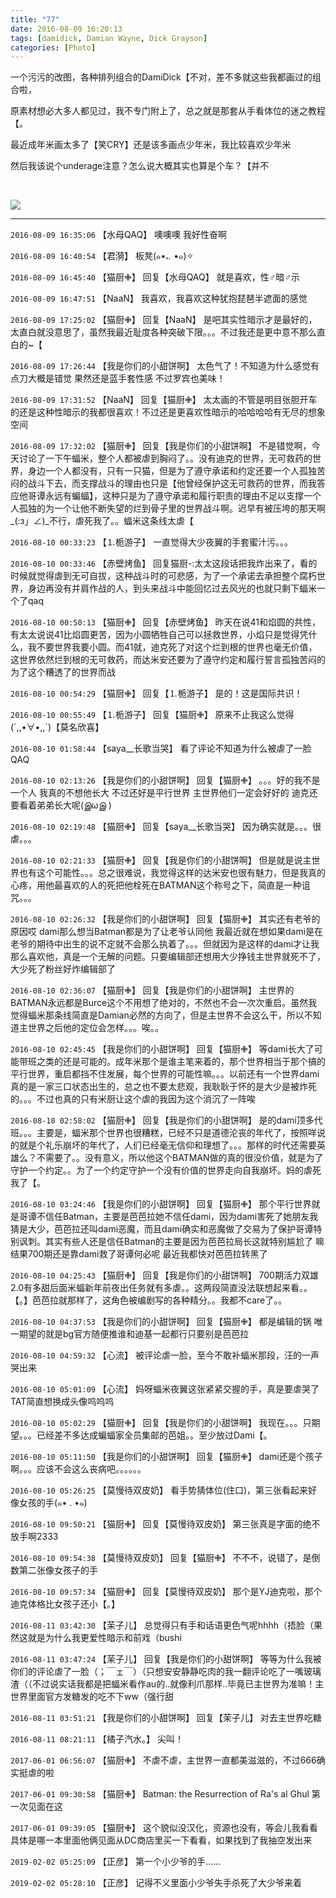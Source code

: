 ```yaml
---
title: "77"
date: 2016-08-09 16:20:13
tags: [damidick, Damian Wayne, Dick Grayson]
categories: [Photo]
---
```


<p>一个污污的改图，各种排列组合的DamiDick【不对，差不多就这些我都画过的组合啦，</p> 
<p>原素材想必大多人都见过，我不专门附上了，总之就是那套从手看体位的迷之教程【。</p> 
<p>最近成年米画太多了【笑CRY】还是该多画点少年米，我比较喜欢少年米</p> 
<p>然后我该说个underage注意？怎么说大概其实也算是个车？【并不</p> 
<p><br /></p>

![](https://raw.githubusercontent.com/alicewish/meowchain247/master/img_cVZNdzJtQk9JV2VnaG1YcGUxOUJxRi9FbzBaN3VOb1ptejNoWFJpQ0FSdFhPZ2RGSW9SSTJBPT0.jpg)

---

`2016-08-09 16:35:06` 【水母QAQ】 噢噢噢 我好性奋啊

`2016-08-09 16:40:54` 【君漪】 板凳(๑•؎ •๑)✧

`2016-08-09 16:45:40` 【猫厨✙】 回复【水母QAQ】 就是喜欢，性♂暗♂示

`2016-08-09 16:47:51` 【NaaN】 我喜欢，我喜欢这种犹抱琵琶半遮面的感觉

`2016-08-09 17:25:02` 【猫厨✙】 回复【NaaN】 是吧其实性暗示才是最好的，太直白就没意思了，虽然我最近耻度各种突破下限。。。不过我还是更中意不那么直白的~【

`2016-08-09 17:26:44` 【我是你们的小甜饼啊】 太色气了！不知道为什么感觉有点刀大概是错觉 果然还是蓝手套性感 不过罗宾也美味！

`2016-08-09 17:31:52` 【NaaN】 回复【猫厨✙】 太太画的不管是明目张胆开车的还是这种性暗示的我都很喜欢！不过还是更喜欢性暗示的哈哈哈哈有无尽的想象空间

`2016-08-09 17:32:02` 【猫厨✙】 回复【我是你们的小甜饼啊】 不是错觉啊，今天讨论了一下午蝠米，整个人都被虐到胸闷了。。没有迪克的世界，无可救药的世界，身边一个人都没有，只有一只猫，但是为了遵守承诺和约定还要一个人孤独苦闷的战斗下去，而支撑战斗的理由也只是【他曾经保护这无可救药的世界，而我答应他哥谭永远有蝙蝠】，这种只是为了遵守承诺和履行职责的理由不足以支撑一个人孤独的为一个让他不断失望的烂到骨子里的世界战斗啊。迟早有被压垮的那天啊\_(:з」∠)\_不行，虐死我了。。蝠米这条线太虐【

`2016-08-10 00:33:23` 【⒈栀游子】 一直觉得大少夜翼的手套蜜汁污。。。

`2016-08-10 00:33:46` 【赤壁烤鱼】 回复猫厨-:太太这段话把我炸出来了，看的时候就觉得虐到无可自拔，这种战斗时的可悲感，为了一个承诺去承担整个腐朽世界，身边再没有并肩作战的人，到头来战斗中能回忆过去风光的也就只剩下蝠米一个了qaq

`2016-08-10 00:50:13` 【猫厨✙】 回复【赤壁烤鱼】 昨天在说41和焰圆的共性，有太太说说41比焰圆更苦，因为小圆牺牲自己可以拯救世界，小焰只是觉得凭什么，我不要世界我要小圆。而41就，迪克死了对这个烂到根的世界也毫无价值，这世界依然烂到根的无可救药，而达米安还要为了遵守约定和履行誓言孤独苦闷的为了这个糟透了的世界而战

`2016-08-10 00:54:29` 【猫厨✙】 回复【⒈栀游子】 是的！这是国际共识！

`2016-08-10 00:55:49` 【⒈栀游子】 回复【猫厨✙】 原来不止我这么觉得(´,,•∀•,,`)【莫名欣喜】

`2016-08-10 01:58:44` 【saya\_\_长歌当哭】 看了评论不知道为什么被虐了一脸QAQ

`2016-08-10 02:13:26` 【我是你们的小甜饼啊】 回复【猫厨✙】 。。。好的我不是一个人 我真的不想他长大 不过还好是平行世界 主世界他们一定会好好的 迪克还要看着弟弟长大呢(இωஇ )

`2016-08-10 02:19:48` 【猫厨✙】 回复【saya\_\_长歌当哭】 因为确实就是。。。很虐。。。

`2016-08-10 02:21:33` 【猫厨✙】 回复【我是你们的小甜饼啊】 但是就是说主世界也有这个可能性。。。总之很难说，我觉得这样的达米安也很有魅力，但是我真的心疼，用他最喜欢的人的死把他栓死在BATMAN这个称号之下，简直是一种诅咒。。。

`2016-08-10 02:26:32` 【我是你们的小甜饼啊】 回复【猫厨✙】 其实还有老爷的原因哎 dami那么想当Batman都是为了让老爷认同他 我最近就在想如果dami是在老爷的期待中出生的说不定就不会那么执着了。。。但就因为是这样的dami才让我那么喜欢他，真是一个无解的问题。只要编辑部还想用大少挣钱主世界就死不了，大少死了粉丝好炸编辑部了

`2016-08-10 02:36:07` 【猫厨✙】 回复【我是你们的小甜饼啊】 主世界的BATMAN永远都是Burce这个不用想了绝对的，不然也不会一次次重启。虽然我觉得蝠米那条线简直是Damian必然的方向了，但是主世界不会这么干，所以不知道主世界之后他的定位会怎样。。。唉。。

`2016-08-10 02:45:45` 【我是你们的小甜饼啊】 回复【猫厨✙】 等dami长大了可能带班之类的还是可能的。成年米那个是谁主笔来着的，那个世界相当于那个搞的平行世界，重启都挡不住发展，每个世界的可能性嘛。。。以前还有一个世界dami真的是一家三口状态出生的，总之也不要太悲观，我耿耿于怀的是大少是被炸死的。。。不过也真的只有米厨让这个虐的我因为这个消沉了一阵唉

`2016-08-10 02:58:02` 【猫厨✙】 回复【我是你们的小甜饼啊】 是的dami顶多代班。。。主要是，蝠米那个世界也很糟糕，已经不只是道德沦丧的年代了，按照咩说的就是个礼乐崩坏的年代了，人们已经毫无信仰和理想了。。。那样的时代还需要英雄么？不需要了。。没有意义，所以他这个BATMAN做的真的很没价值，就是为了守护一个约定。。为了一个约定守护一个没有价值的世界走向自我崩坏。妈的虐死我了【。

`2016-08-10 03:24:46` 【我是你们的小甜饼啊】 回复【猫厨✙】 那个平行世界就是哥谭不信任Batman，主要是芭芭拉她不信任dami，因为dami害死了她朋友我猜是大少，芭芭拉还叫dami恶魔，而且dami确实和恶魔做了交易为了保护哥谭特别讽刺。其实有些人还是信任Batman的主要是因为芭芭拉局长这就特别尴尬了 嘛结果700期还是靠dami救了哥谭何必呢 最近我都快对芭芭拉转黑了

`2016-08-10 04:25:43` 【猫厨✙】 回复【我是你们的小甜饼啊】 700期活力双雄2.0有多甜后面米蝠新年前夜出任务就有多虐。。这两段简直没法联想起来看。。【。】芭芭拉就那样了，这角色被编剧写的各种精分。。我都不care了。。

`2016-08-10 04:37:53` 【我是你们的小甜饼啊】 回复【猫厨✙】 都是编辑的锅 唯一期望的就是bg官方随便推谁和迪基一起都行只要别是芭芭拉

`2016-08-10 04:59:32` 【心流】 被评论虐一脸，至今不敢补蝠米那段，汪的一声哭出来

`2016-08-10 05:01:09` 【心流】 妈呀蝠米夜翼这张紧紧交握的手，真是要虐哭了TAT简直想换成头像呜呜呜

`2016-08-10 05:02:29` 【猫厨✙】 回复【我是你们的小甜饼啊】 我现在。。。只期望。。。已经差不多达成蝙蝠家全员集邮的芭姐。。至少放过Dami【。

`2016-08-10 05:11:50` 【我是你们的小甜饼啊】 回复【猫厨✙】 dami还是个孩子啊。。。应该不会这么丧病吧。。。。。。

`2016-08-10 05:26:25` 【莫慢待双皮奶】 看手势猜体位(住口)，第三张看起来好像女孩的手(๑• . •๑)

`2016-08-10 09:50:21` 【猫厨✙】 回复【莫慢待双皮奶】 第三张真是字面的绝不放手啊2333

`2016-08-10 09:54:38` 【莫慢待双皮奶】 回复【猫厨✙】 不不不，说错了，是倒数第二张像女孩子的手

`2016-08-10 09:57:34` 【猫厨✙】 回复【莫慢待双皮奶】 那个是YJ迪克啦，那个迪克体格比女孩子还小【。】

`2016-08-11 03:42:30` 【茉子儿】 总觉得只有手和话语更色气呢hhhh（捂脸（果然这就是为什么我更爱性暗示和前戏（bushi

`2016-08-11 03:47:24` 【茉子儿】 回复【我是你们的小甜饼啊】 等等为什么我被你们的评论虐了一脸（；￣ェ￣）（只想安安静静吃肉的我一翻评论吃了一嘴玻璃渣（（不过说实话我都是把蝠米看作au的..就像利爪那样..毕竟已主世界为准嘛！主世界里面官方发糖发的吃不下ww（强行甜

`2016-08-11 03:51:21` 【我是你们的小甜饼啊】 回复【茉子儿】 对去主世界吃糖

`2016-08-11 08:21:11` 【橘子汽水。】 尖叫！

`2017-06-01 06:56:07` 【猫厨✙】 不虐不虐，主世界一直都美滋滋的，不过666确实挺虐的啦

`2017-06-01 09:30:58` 【猫厨✙】  Batman: the Resurrection of Ra's al Ghul 第一次见面在这   


`2017-06-01 09:39:05` 【猫厨✙】 这个貌似没汉化，资源也没有，等会儿我看看具体是哪一本里面他俩见面从DC商店里买一下看看，如果找到了我抽空发出来

`2019-02-02 05:25:09` 【正彦】 第一个小少爷的手……

`2019-02-02 05:28:10` 【正彦】 记得不义里面小少爷失手杀死了大少爷来着
